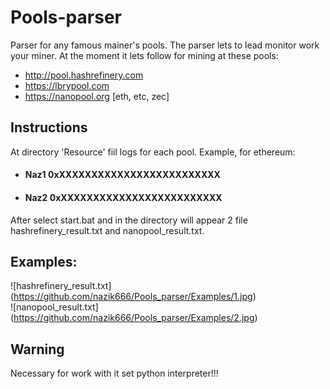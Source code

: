 # Pools-parser

Parser for any famous mainer's pools. The parser lets to lead monitor work your miner. At the moment it lets follow for mining at these pools:
* http://pool.hashrefinery.com
* https://lbrypool.com
* https://nanopool.org [eth, etc, zec]

## Instructions
  At directory 'Resource' fiil logs for each pool. Example, for ethereum:
* #### Naz1 0xXXXXXXXXXXXXXXXXXXXXXXXXX
* #### Naz2 0xXXXXXXXXXXXXXXXXXXXXXXXXX
  
After select start.bat and in the directory will appear 2 file hashrefinery_result.txt and nanopool_result.txt.

## Examples:
 ![hashrefinery_result.txt] (https://github.com/nazik666/Pools_parser/Examples/1.jpg)<br/>
 ![nanopool_result.txt] (https://github.com/nazik666/Pools_parser/Examples/2.jpg)

## Warning
Necessary for work with it set python interpreter!!!
